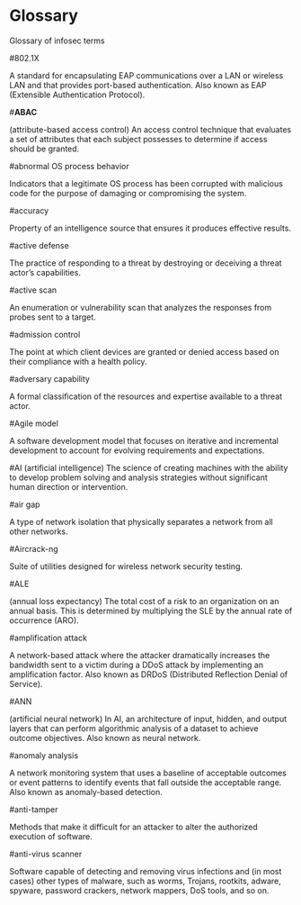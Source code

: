 # Glossary
Glossary of infosec terms

#802.1X

A standard for encapsulating EAP
communications over a LAN or wireless
LAN and that provides port-based
authentication. Also known as EAP
(Extensible Authentication Protocol).

#<b>ABAC</b>

(attribute-based access control) An access
control technique that evaluates a set of
attributes that each subject possesses to
determine if access should be granted.

#abnormal OS process behavior

Indicators that a legitimate OS process
has been corrupted with malicious
code for the purpose of damaging or
compromising the system.

#accuracy

Property of an intelligence source that
ensures it produces effective results.

#active defense

The practice of responding to a threat by
destroying or deceiving a threat actor’s
capabilities.

#active scan

An enumeration or vulnerability scan that
analyzes the responses from probes sent
to a target.

#admission control

The point at which client devices are
granted or denied access based on their
compliance with a health policy.

#adversary capability

A formal classification of the resources
and expertise available to a threat actor.

#Agile model

A software development model that
focuses on iterative and incremental
development to account for evolving
requirements and expectations.

#AI
(artificial intelligence) The science of
creating machines with the ability to
develop problem solving and analysis
strategies without significant human
direction or intervention.

#air gap

A type of network isolation that physically
separates a network from all other
networks.

#Aircrack-ng

Suite of utilities designed for wireless
network security testing.

#ALE

(annual loss expectancy) The total cost
of a risk to an organization on an annual
basis. This is determined by multiplying
the SLE by the annual rate of occurrence
(ARO).

#amplification attack

A network-based attack where the
attacker dramatically increases the
bandwidth sent to a victim during a DDoS
attack by implementing an amplification
factor. Also known as DRDoS (Distributed
Reflection Denial of Service).

#ANN

(artificial neural network) In AI, an
architecture of input, hidden, and output
layers that can perform algorithmic
analysis of a dataset to achieve outcome
objectives. Also known as neural network.

#anomaly analysis

A network monitoring system that uses
a baseline of acceptable outcomes or
event patterns to identify events that fall
outside the acceptable range. Also known
as anomaly-based detection.

#anti-tamper

Methods that make it difficult for an
attacker to alter the authorized execution
of software.

#anti-virus scanner

Software capable of detecting and
removing virus infections and (in most
cases) other types of malware, such
as worms, Trojans, rootkits, adware,
spyware, password crackers, network
mappers, DoS tools, and so on.
